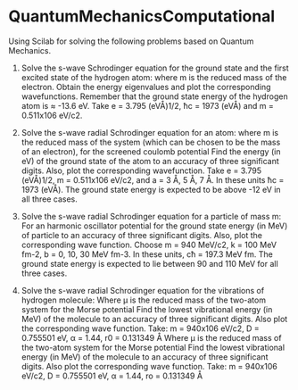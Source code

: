 # QuantumMechanicsComputational


Using Scilab for solving the following problems based on Quantum Mechanics.


1. Solve the s-wave Schrodinger equation for the ground state and the first excited state of the hydrogen atom:
where m is the reduced mass of the electron. Obtain the energy eigenvalues and plot the corresponding wavefunctions. Remember that the ground state energy of the hydrogen atom is ≈ -13.6 eV. Take e = 3.795 (eVÅ)1/2, ħc = 1973 (eVÅ) and m = 0.511x106 eV/c2.


2. Solve the s-wave radial Schrodinger equation for an atom:
where m is the reduced mass of the system (which can be chosen to be the mass of an electron), for the screened coulomb potential
Find the energy (in eV) of the ground state of the atom to an accuracy of three significant digits. Also, plot the corresponding wavefunction. Take e = 3.795 (eVÅ)1/2, m = 0.511x106 eV/c2, and a = 3 Å, 5 Å, 7 Å. In these units ħc = 1973 (eVÅ). The ground state energy is expected to be above -12 eV in all three cases.


3. Solve the s-wave radial Schrodinger equation for a particle of mass m: For an harmonic oscillator potential for the ground state energy (in MeV) of particle to an accuracy of three significant digits. Also, plot the corresponding wave function. Choose m = 940 MeV/c2, k = 100 MeV fm-2, b = 0, 10, 30 MeV fm-3. In these units, cħ = 197.3 MeV fm. The ground state energy is expected to lie between 90 and 110 MeV for all three cases.


4. Solve the s-wave radial Schrodinger equation for the vibrations of hydrogen molecule:
Where μ is the reduced mass of the two-atom system for the Morse potential
Find the lowest vibrational energy (in MeV) of the molecule to an accuracy of three significant digits. Also plot the corresponding wave function.
Take: m = 940x106 eV/c2, D = 0.755501 eV, α = 1.44, r0 = 0.131349 Å
Where μ is the reduced mass of the two-atom system for the Morse potential
Find the lowest vibrational energy (in MeV) of the molecule to an accuracy of three significant digits. Also plot the corresponding wave function.
Take: m = 940x106 eV/c2, D = 0.755501 eV, α = 1.44, ro = 0.131349 Å
